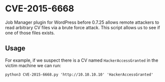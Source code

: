 # CVE-2015-6668
Job Manager plugin for WordPress before 0.7.25 allows remote attackers to read arbitrary CV files via a brute force attack. This script allows us to see if one of those files exists.

## Usage
For example, if we suspect there is a CV named `HackerAccessGranted` in the victim machine we can run:
```shell-session
python3 CVE-2015-6668.py 'http://10.10.10.10' 'HackerAccessGranted'
```
